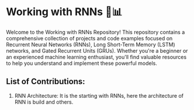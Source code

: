 # Working with RNNs 🌟📊
Welcome to the Working with RNNs Repository! 
This repository contains a comprehensive collection of projects and code examples focused on Recurrent Neural Networks (RNNs), Long Short-Term Memory (LSTM) networks, and Gated Recurrent Units (GRUs). Whether you're a beginner or an experienced machine learning enthusiast, you'll find valuable resources to help you understand and implement these powerful models.

## List of Contributions:
1. RNN Architecture: It is the starting with RNNs, here the architecture of RNN is build and others.

